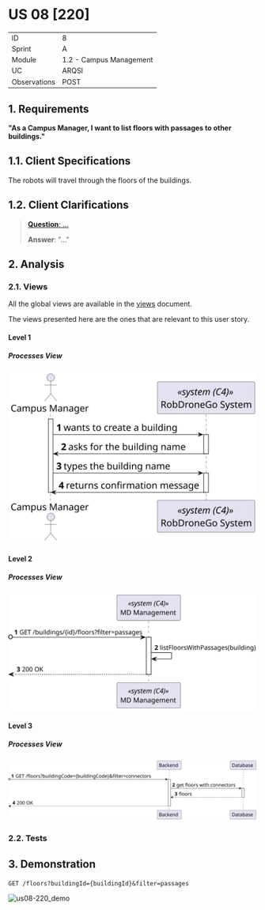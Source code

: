 # US 08 [220]

|              |                         |
| ------------ | ----------------------- |
| ID           | 8                       |
| Sprint       | A                       |
| Module       | 1.2 - Campus Management |
| UC           | ARQSI                   |
| Observations | POST                    |

## 1. Requirements

**"As a Campus Manager, I want to list floors with passages to other buildings."**

## 1.1. Client Specifications

The robots will travel through the floors of the buildings.

## 1.2. Client Clarifications

> [**Question**: ...](https://moodle.isep.ipp.pt/mod/forum/discuss.php?d=...)
>
> **Answer**: "..."

## 2. Analysis

### 2.1. Views

All the global views are available in the [views](../../views/readme.md) document.

The views presented here are the ones that are relevant to this user story.

#### Level 1

##### Processes View

![Level 1 Processes View](views/level-1/assets/us08-level1_processes.svg)

#### Level 2

##### Processes View

![Level 2 Processes View](views/level-2/assets/us08-level2_processes.svg)

<!-- ##### Implementation View -->

<!-- ##### Physical View -->

#### Level 3

##### Processes View

![Level 3 Processes View](views/level-3/assets/us08-level3_processes.svg)

<!-- ##### Implementation View -->

<!-- ##### Physical View -->

### 2.2. Tests

## 3. Demonstration

`GET /floors?buildingId={buildingId}&filter=passages`

![us08-220_demo]()

